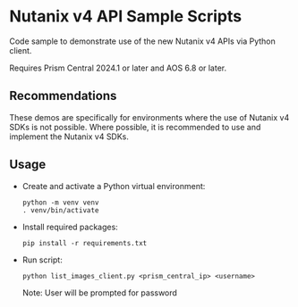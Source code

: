 # Nutanix v4 API Sample Scripts

Code sample to demonstrate use of the new Nutanix v4 APIs via Python client.

Requires Prism Central 2024.1 or later and AOS 6.8 or later.

## Recommendations

These demos are specifically for environments where the use of Nutanix v4 SDKs is not possible.  Where possible, it is recommended to use and implement the Nutanix v4 SDKs.

## Usage

- Create and activate a Python virtual environment:

  ```
  python -m venv venv
  . venv/bin/activate
  ```

- Install required packages:

  ```
  pip install -r requirements.txt
  ```

- Run script:

  ```
  python list_images_client.py <prism_central_ip> <username>
  ```

  Note: User will be prompted for password

